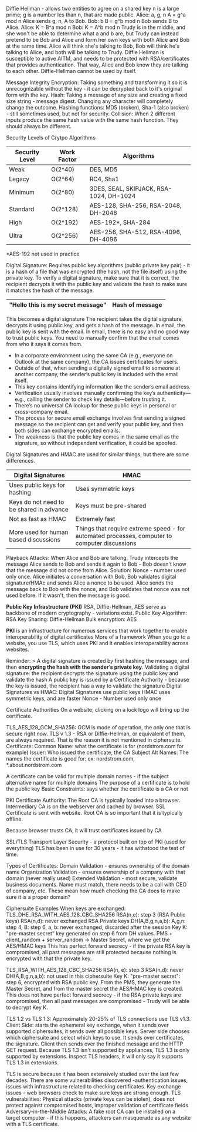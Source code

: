 Diffie Hellman - allows two entities to agree on a shared key
n is a large prime; g is a number les than n, that are made public.
Alice:
a, g, n
A = g^a mod n
Alice sends g, n, A to Bob.
Bob:
b
B = g^b mod n
Bob sends B to Alice.
Alice: K = B^a mod n
Bob: K = A^b mod n
Trudy is in the middle, and she won't be able to determine what a and b are, but Trudy can instead pretend to be Bob and Alice and form her own keys with both Alice and Bob at the same time. Alice will think she's talking to Bob, Bob will think he's talking to Alice, and both will be talking to Trudy. Diffie Hellman is susceptible to active AITM, and needs to be protected with RSA/certificates that provides authentication. That way, Alice and Bob know they are talking to each other. Diffie-Hellman cannot be used by itself. 

Message Integrity
Encryption: Taking something and transforming it so it is unrecognizable without the key - it can be decrypted back to it's original form with the key.
Hash: Taking a message of any size and creating a fixed size string - message digest. Changing any character will completely change the outcome. 
Hashing functions: MD5 (broken), Sha-1 (also broken) - still sometimes used, but not for security.
Collision: When 2 different inputs produce the same hash value with the same hash function. They should always be different. 

Security Levels of Crytpo Algorithms

| Security Level | Work Factor | Algorithms                              |
| -------------- | ----------- | --------------------------------------- |
| Weak           | O(2^40)     | DES, MD5                                |
| Legacy         | O(2^64)     | RC4, Sha1                               |
| Minimum        | O(2^80)     | 3DES, SEAL, SKIPJACK, RSA-1024, DH-1024 |
| Standard       | O(2^128)    | AES-128, SHA-256, RSA-2048, DH-2048     |
| High           | O(2^192)    | AES-192*, SHA-284                       |
| Ultra          | O(2^256)    | AES-256, SHA-512, RSA-4096, DH-4096     |
\*AES-192 not used in practice

Digital Signature: Requires public key algorithms (public private key pair) - it is a hash of a file that was encrypted (the hash, not the file itself) using the private key. 
To verify a digital signature, make sure that it is correct, the recipient decrypts it with the public key and validate the hash to make sure it matches the hash of the message.

| "Hello this is my secret message" | Hash of message |
| --------------------------------- | --------------- |
This becomes a digital signature
The recipient takes the digital signature, decrypts it using public key, and gets a hash of the message. In email, the public key is sent with the email. In email, there is no easy and no good way to trust public keys. You need to manually confirm that the email comes from who it says it comes from. 
- In a corporate environment using the same CA (e.g., everyone on Outlook at the same company), the CA issues certificates for users.
- Outside of that, when sending a digitally signed email to someone at another company, the sender’s public key is included with the email itself.
- This key contains identifying information like the sender’s email address.
- Verification usually involves manually confirming the key’s authenticity—e.g., calling the sender to check key details—before trusting it.
- There’s no universal CA lookup for these public keys in personal or cross-company email.
- The process for secure email exchange involves first sending a signed message so the recipient can get and verify your public key, and then both sides can exchange encrypted emails.
- The weakness is that the public key comes in the same email as the signature, so without independent verification, it could be spoofed.

Digital Signatures and HMAC are used for similar things, but there are some differences.

| Digital Signatures                       | HMAC                                                                                          |
| ---------------------------------------- | --------------------------------------------------------------------------------------------- |
| Uses public keys for hashing             | Uses symmetric keys                                                                           |
| Keys do not need to be shared in advance | Keys must be pre-shared                                                                       |
| Not as fast as HMAC                      | Extremely fast                                                                                |
| More used for human based discussions    | Things that require extreme speed - for automated processes, computer to computer discussions |

Playback Attacks:
When Alice and Bob are talking, Trudy intercepts the message Alice sends to Bob and sends it again to Bob - Bob doesn't know that the message did not come from Alice. 
Solution: Nonce - number used only once. Alice initiates a conversation with Bob, Bob validates digital signature/HMAc and sends Alice a nonce to be used. Alice sends the message back to Bob with the nonce, and Bob validates that nonce was not used before. If it wasn't, then the message is good.

**Public Key Infrastructure (PKI)**
RSA, Diffie-Hellman, AES serve as backbone of modern cryptography - variations exist.
Public Key Algorithm: RSA
Key Sharing: Diffie-Hellman
Bulk encryption: AES

**PKI** is an infrastructure for numerous services that work together to enable interoperability of digital certificates
More of a framework
When you go to a website, you use TLS, which uses PKI and it enables interoperability across websites.

Reminder: > A digital signature is created by first hashing the message, and then **encrypting the hash with the sender’s private key**.
Validating a digital signature: the recipient decrypts the signature using the public key and validate the hash
A public key is issued by a Certificate Authority - because the key is issued, the recipient has a way to validate the signature
Digital Signatures vs HMAC:
Digital Signatures use public keys
HMAC uses symmetric keys, and are faster
Nonce - Number used only once

Certificate Authorities
On a website, clicking on a lock logo will bring up the certificate.

TLS_AES_128_GCM_SHA256: GCM is mode of operation, the only one that is secure right now. 
TLS v 1.3 - RSA or Diffie-Hellman, or equivalent of them, are always required. That is the reason it is not mentioned in ciphersuite.
Certificate:
Common Name: what the certificate is for (nordstrom.com for example)
Issuer: Who issued the certificate, the CA
Subject Alt Names: The names the certificate is good for: ex: nordstrom.com, \*.about.nordstrom.com

A certificate can be valid for multiple domain names - if the subject alternative name for multiple domains
The purpose of a certificate is to hold the public key
Basic Constraints: says whether the certificate is a CA or not

PKI Certificate Authority:
The Root CA is typically loaded into a browser. Intermediary CA is on the webserver and cached by browser. SSL Certificate is sent with website.
Root CA is so important that it is typically offline. 

Because browser trusts  CA, it will trust certificates issued by CA

SSL/TLS
Transport Layer Security - a protocol built on top of PKI (used for everything)
TLS has been in use for 30 years - it has withstood the test of time.

Types of Certificates:
Domain Validation - ensures ownership of the domain name
Organization Validation - ensures ownership of a company with that domain  (never really used)
Extended Validation - most secure, validate business documents. Name must match, there needs to be a call with CEO of company, etc. 
These mean how much checking the CA does to make sure it is a proper domain?

Ciphersuite Examples When keys are exchanged:
TLS_DHE_RSA_WITH_AES_128_CBC_SHA256
RSA(n,e): step 3 (RSA Public keys)
RSA(n,d): never exchanged RSA Private keys
DH(A,B,g,n,a,b): A,g,n: step 4, B: step 6, a, b: never exchanged, discarded after the session
Key K: "pre-master secret" key generated on step 6 from DH values. PMS + client_random + server_random -> Master Secret, where we get the AES/HMAC keys
This has perfect forward secrecy - if the private RSA key is compromised, all past messages are still protected because nothing is encrypted with that the private key.

TLS_RSA_WITH_AES_128_CBC_SHA256
RSA(n, e): step 3
RSA(n,d): never
DH(A,B,g,n,a,b): not used in this ciphersuite
Key K: "pre-master secret": step 6, encrypted with RSA public key. 
From the PMS, they generate the Master Secret, and from the master secret the AES/HMAC key is created.
This does not have perfect forward secrecy - if the RSA private keys are compromised, then all past messages are compromised - Trudy will be able to decrypt Key K. 

TLS 1.2 vs TLS 1.3:
Approximately 20-25% of TLS connections use TLS v1.3. 
Client Side: starts the ephemeral key exchange, when it sends over supported ciphersuites, it sends over all possible keys. 
Server side chooses which ciphersuite and select which keys to use. It sends over certificates, the signature.
Client then sends over the finished message and the HTTP GET request. 
Because TLS 1.3 isn't supported by appliances, TLS 1.3 is only supported by extensions.
Inspect TLS headers, it will only say it supports TLS 1.3 in extensions. 

TLS is secure because it has been extensively studied over the last few decades. There are some vulnerabilities discovered -authentication issues, issues with infrastructure related to checking certificates. Key exchange issues - web browsers check to make sure keys are strong enough. 
TLS vulnerabilities:
Physical attacks (private keys can be stolen), does not protect against compromised hosts, improper validation of certificate fields
Adversary-in-the-Middle Attacks:
A fake root CA can be installed on a target computer - if this happens, attackers can masquerade as any website with a TLS certificate. 
